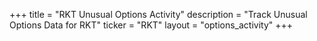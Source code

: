 +++
title = "RKT Unusual Options Activity"
description = "Track Unusual Options Data for RKT"
ticker = "RKT"
layout = "options_activity"
+++

